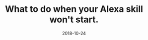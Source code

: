---
date: 2018-10-24
title: What to do when your Alexa skill won't start.
video_id: XH_wzjQa1bw
description: How to fix Alexa Skill invocation not starting issue.
categories:
  - Amazon-Alexa
resources:
  - name: Source code
    link: https://github.com/skilltemplates/
  - name: Dabble Lab
    link: https://dabblelab.com
type: Video
set: alexa-dev-tips
set_order: 1
---
